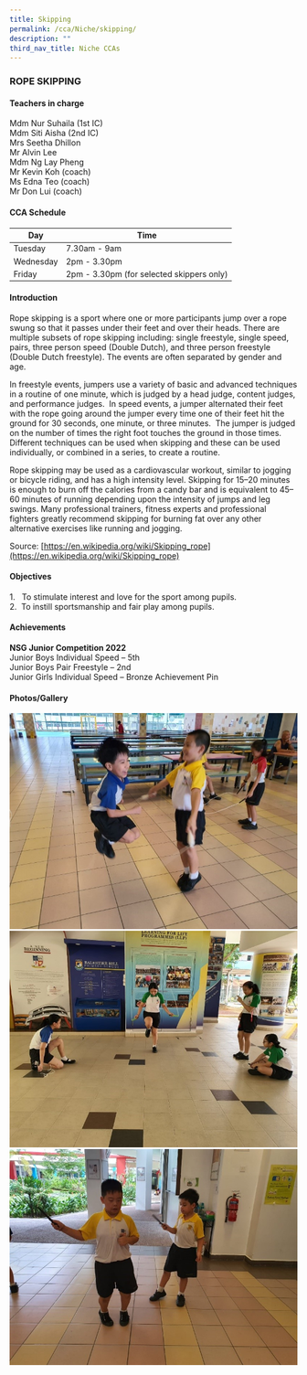 ```yaml
---
title: Skipping
permalink: /cca/Niche/skipping/
description: ""
third_nav_title: Niche CCAs
---
```

### ROPE SKIPPING

#### Teachers in charge
 
Mdm Nur Suhaila (1st IC) <br>
Mdm Siti Aisha (2nd IC) <br>
Mrs Seetha Dhillon <br>
Mr Alvin Lee <br>
Mdm Ng Lay Pheng <br>
Mr Kevin Koh (coach) <br>
Ms Edna Teo (coach)  <br>
Mr Don Lui (coach)


#### CCA Schedule  

| Day | Time | 
| --- | --- |
| Tuesday | 7.30am - 9am | 
| Wednesday | 2pm - 3.30pm |
| Friday | 2pm - 3.30pm (for selected skippers only) | 

#### Introduction

Rope skipping is a sport where one or more participants jump over a rope swung so that it passes under their feet and over their heads. There are multiple subsets of rope skipping including: single freestyle, single speed, pairs, three person speed (Double Dutch), and three person freestyle (Double Dutch freestyle). The events are often separated by gender and age.

In freestyle events, jumpers use a variety of basic and advanced techniques in a routine of one minute, which is judged by a head judge, content judges, and performance judges.  In speed events, a jumper alternated their feet with the rope going around the jumper every time one of their feet hit the ground for 30 seconds, one minute, or three minutes.  The jumper is judged on the number of times the right foot touches the ground in those times.  Different techniques can be used when skipping and these can be used individually, or combined in a series, to create a routine. 

Rope skipping may be used as a cardiovascular workout, similar to jogging or bicycle riding, and has a high intensity level. Skipping for 15–20 minutes is enough to burn off the calories from a candy bar and is equivalent to 45–60 minutes of running depending upon the intensity of jumps and leg swings. Many professional trainers, fitness experts and professional fighters greatly recommend skipping for burning fat over any other alternative exercises like running and jogging.

Source: [https://en.wikipedia.org/wiki/Skipping_rope](https://en.wikipedia.org/wiki/Skipping_rope)

#### Objectives

1\.   To stimulate interest and love for the sport among pupils. <br>
2.  To instill sportsmanship and fair play among pupils.

#### Achievements

**NSG Junior Competition 2022**  <br>
Junior Boys Individual Speed – 5th <br>
Junior Boys Pair Freestyle – 2nd <br>
Junior Girls Individual Speed – Bronze Achievement Pin

#### Photos/Gallery

![](/images/1%20(22).jpg)
![](/images/2%20(22).jpg)
![](/images/3%20(19).jpg)